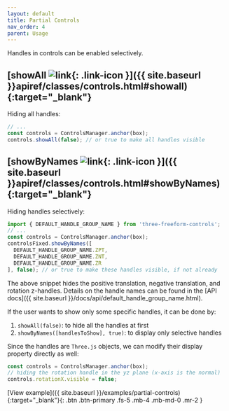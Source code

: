 ```yaml
---
layout: default
title: Partial Controls
nav_order: 4
parent: Usage
---
```


Handles in controls can be enabled selectively.

## [showAll ![link](https://img.icons8.com/ios/24/000000/external-link.png){: .link-icon }]({{ site.baseurl }}apiref/classes/controls.html#showall){:target="_blank"}

Hiding all handles:

```js
// ...
const controls = ControlsManager.anchor(box);
controls.showAll(false); // or true to make all handles visible
```

## [showByNames ![link](https://img.icons8.com/ios/24/000000/external-link.png){: .link-icon }]({{ site.baseurl }}apiref/classes/controls.html#showByNames){:target="_blank"}

Hiding handles selectively:

```js
import { DEFAULT_HANDLE_GROUP_NAME } from 'three-freeform-controls';
// ...
const controls = ControlsManager.anchor(box);
controlsFixed.showByNames([
  DEFAULT_HANDLE_GROUP_NAME.ZPT,
  DEFAULT_HANDLE_GROUP_NAME.ZNT,
  DEFAULT_HANDLE_GROUP_NAME.ZR
], false); // or true to make these handles visible, if not already
```

The above snippet hides the positive translation, negative translation, and rotation z-handles.
Details on the handle names can be found in the [API docs]({{ site.baseurl }}/docs/api/default_handle_group_name.html).

If the user wants to show only some specific handles, it can be done by:
1. `showAll(false)`: to hide all the handles at first
2. `showByNames([handlesToShow], true)`: to display only selective handles

Since the handles are `Three.js` objects, we can modify their display property directly as well:

```js
const controls = ControlsManager.anchor(box);
// hiding the rotation handle in the yz plane (x-axis is the normal)
controls.rotationX.visible = false;
```

[View example]({{ site.baseurl }}/examples/partial-controls){:target="_blank"}{: .btn .btn-primary .fs-5 .mb-4 .mb-md-0 .mr-2 }
